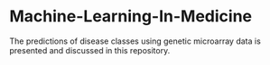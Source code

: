 # Machine-Learning-In-Medicine
The predictions of disease classes using genetic microarray data is presented and discussed in this repository.
